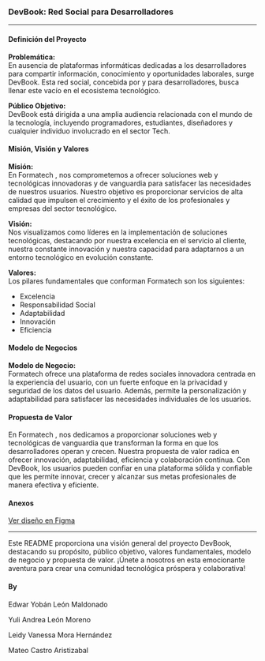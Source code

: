 ### **DevBook: Red Social para Desarrolladores**

---

#### **Definición del Proyecto**

**Problemática:**  
En ausencia de plataformas informáticas dedicadas a los desarrolladores para compartir información, conocimiento y oportunidades laborales, surge DevBook. Esta red social, concebida por y para desarrolladores, busca llenar este vacío en el ecosistema tecnológico.

**Público Objetivo:**  
DevBook está dirigida a una amplia audiencia relacionada con el mundo de la tecnología, incluyendo programadores, estudiantes, diseñadores y cualquier individuo involucrado en el sector Tech.

#### **Misión, Visión y Valores**

**Misión:**  
En Formatech , nos comprometemos a ofrecer soluciones web y tecnológicas innovadoras y de vanguardia para satisfacer las necesidades de nuestros usuarios. Nuestro objetivo es proporcionar servicios de alta calidad que impulsen el crecimiento y el éxito de los profesionales y empresas del sector tecnológico.

**Visión:**  
Nos visualizamos como líderes en la implementación de soluciones tecnológicas, destacando por nuestra excelencia en el servicio al cliente, nuestra constante innovación y nuestra capacidad para adaptarnos a un entorno tecnológico en evolución constante.

**Valores:**  
Los pilares fundamentales que conforman Formatech  son los siguientes:  
- Excelencia
- Responsabilidad Social
- Adaptabilidad
- Innovación
- Eficiencia

#### **Modelo de Negocios**

**Modelo de Negocio:**  
Formatech ofrece una plataforma de redes sociales innovadora centrada en la experiencia del usuario, con un fuerte enfoque en la privacidad y seguridad de los datos del usuario. Además, permite la personalización y adaptabilidad para satisfacer las necesidades individuales de los usuarios.

#### **Propuesta de Valor**

En Formatech , nos dedicamos a proporcionar soluciones web y tecnológicas de vanguardia que transforman la forma en que los desarrolladores operan y crecen. Nuestra propuesta de valor radica en ofrecer innovación, adaptabilidad, eficiencia y colaboración continua. Con DevBook, los usuarios pueden confiar en una plataforma sólida y confiable que les permite innovar, crecer y alcanzar sus metas profesionales de manera efectiva y eficiente.


#### **Anexos**

[Ver diseño en Figma](https://www.figma.com/file/jkd472AsGEB1q23NpVG4hD/Figma-basics?type=design&node-id=0-1&mode=design&t=WJOPH8uFXhwJdmBo-0)



---

Este README proporciona una visión general del proyecto DevBook, destacando su propósito, público objetivo, valores fundamentales, modelo de negocio y propuesta de valor. ¡Únete a nosotros en esta emocionante aventura para crear una comunidad tecnológica próspera y colaborativa!


#### By 

Edwar Yobán León Maldonado 

Yuli Andrea León Moreno 

Leidy Vanessa Mora Hernández 

Mateo Castro Aristizabal 

